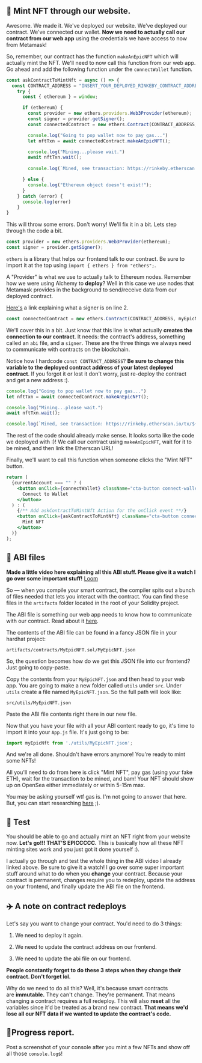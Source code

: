 💚 Mint NFT through our website.
----------------

Awesome. We made it. We've deployed our website. We've deployed our contract. We've connected our wallet. **Now we need to actually call our contract from our web app** using the credentials we have access to now from Metamask!

So, remember, our contract has the function `makeAnEpicNFT` which will actually mint the NFT. We'll need to now call this function from our web app. Go ahead and add the following function under the `connectWallet` function.

```javascript
const askContractToMintNft = async () => {
  const CONTRACT_ADDRESS = "INSERT_YOUR_DEPLOYED_RINKEBY_CONTRACT_ADDRESS";
    try {
      const { ethereum } = window;

      if (ethereum) {
        const provider = new ethers.providers.Web3Provider(ethereum);
        const signer = provider.getSigner();
        const connectedContract = new ethers.Contract(CONTRACT_ADDRESS, myEpicNft.abi, signer);

        console.log("Going to pop wallet now to pay gas...")
        let nftTxn = await connectedContract.makeAnEpicNFT();

        console.log("Mining...please wait.")
        await nftTxn.wait();
        
        console.log(`Mined, see transaction: https://rinkeby.etherscan.io/tx/${nftTxn.hash}`);

      } else {
        console.log("Ethereum object doesn't exist!");
      }
    } catch (error) {
      console.log(error)
    }
}
```

This will throw some errors. Don't worry! We'll fix it in a bit. Lets step through the code a bit.

```jsx
const provider = new ethers.providers.Web3Provider(ethereum);
const signer = provider.getSigner();
```

`ethers` is a library that helps our frontend talk to our contract. Be sure to import it at the top using `import { ethers } from "ethers";`.

A "Provider" is what we use to actually talk to Ethereum nodes. Remember how we were using Alchemy to **deploy**? Well in this case we use nodes that Metamask provides in the background to send/receive data from our deployed contract.

[Here's](https://docs.ethers.io/v5/api/signer/#signers) a link explaining what a signer is on line 2.

```jsx
const connectedContract = new ethers.Contract(CONTRACT_ADDRESS, myEpicNft.abi, signer);
```

We'll cover this in a bit. Just know that this line is what actually **creates the connection to our contract**. It needs: the contract's address, something called an `abi` file, and a `signer`. These are the three things we always need to communicate with contracts on the blockchain.

Notice how I hardcode `const CONTRACT_ADDRESS`? **Be sure to change this variable to the deployed contract address of your latest deployed contract**. If you forgot it or lost it don't worry, just re-deploy the contract and get a new address :).

```jsx
console.log("Going to pop wallet now to pay gas...")
let nftTxn = await connectedContract.makeAnEpicNFT();

console.log("Mining...please wait.")
await nftTxn.wait();

console.log(`Mined, see transaction: https://rinkeby.etherscan.io/tx/${nftTxn.hash}`);
```

The rest of the code should already make sense. It looks sorta like the code we deployed with :)! We call our contract using `makeAnEpicNFT`, wait for it to be mined, and then link the Etherscan URL!

Finally, we'll want to call this function when someone clicks the "Mint NFT" button.

```jsx
return (
  {currentAccount === "" ? (
    <button onClick={connectWallet} className="cta-button connect-wallet-button">
      Connect to Wallet
    </button>
  ) : (
    {/** Add askContractToMintNft Action for the onClick event **/}
    <button onClick={askContractToMintNft} className="cta-button connect-wallet-button">
      Mint NFT
    </button>
  )}
);
```


📂 ABI files
----------------

**Made a little video here explaining all this ABI stuff. Please give it a watch I go over some important stuff!**
[Loom](https://www.loom.com/share/2d493d687e5e4172ba9d47eeede64a37)

So — when you compile your smart contract, the compiler spits out a bunch of files needed that lets you interact with the contract. You can find these files in the `artifacts` folder located in the root of your Solidity project.

The ABI file is something our web app needs to know how to communicate with our contract. Read about it [here](https://docs.soliditylang.org/en/v0.5.3/abi-spec.html).

The contents of the ABI file can be found in a fancy JSON file in your hardhat project:

`artifacts/contracts/MyEpicNFT.sol/MyEpicNFT.json`

So, the question becomes how do we get this JSON file into our frontend? Just going to copy-paste.

Copy the contents from your `MyEpicNFT.json` and then head to your web app. You are going to make a new folder called `utils` under `src`. Under `utils` create a file named `MyEpicNFT.json`. So the full path will look like:

`src/utils/MyEpicNFT.json`

Paste the ABI file contents right there in our new file.

Now that you have your file with all your ABI content ready to go, it's time to import it into your `App.js` file. It's just going to be:

```jsx
import myEpicNft from './utils/MyEpicNFT.json';
```

And we're all done. Shouldn't have errors anymore! You're ready to mint some NFTs!

All you'll need to do from here is click "Mint NFT", pay gas (using your fake ETH), wait for the transaction to be mined, and bam! Your NFT should show up on OpenSea either immediately or within 5-15m max.

You may be asking yourself wtf gas is. I'm not going to answer that here. But, you can start researching [here](https://ethereum.org/en/developers/docs/gas/) ;).

🤩 Test
----------------

You should be able to go and actually mint an NFT right from your website now. **Let's go!!! THAT'S EPICCCCC.** This is basically how all these NFT minting sites work and you just got it done yourself :).

I actually go through and test the whole thing in the ABI video I already linked above. Be sure to give it a watch! I go over some super important stuff around what to do when you **change** your contract. Because your contract is permanent, changes require you to redeploy, update the address on your frontend, and finally update the ABI file on the frontend.

✈️ A note on contract redeploys
----------------

Let's say you want to change your contract. You'd need to do 3 things:

1. We need to deploy it again.

2. We need to update the contract address on our frontend.

3. We need to update the abi file on our frontend.

**People constantly forget to do these 3 steps when they change their contract. Don't forget lol.**

Why do we need to do all this? Well, it's because smart contracts are **immutable.** They can't change. They're permanent. That means changing a contract requires a full redeploy. This will also **reset** all the variables since it'd be treated as a brand new contract. **That means we'd lose all our NFT data if we wanted to update the contract's code.**

🚨Progress report.
------------------------
Post a screenshot of your console after you mint a few NFTs and show off all those `console.log`s!
